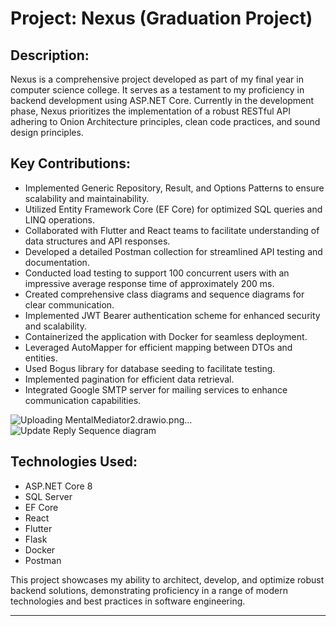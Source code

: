 # Project: Nexus (Graduation Project)

## Description:
Nexus is a comprehensive project developed as part of my final year in computer science college. It serves as a testament to my proficiency in backend development using ASP.NET Core. Currently in the development phase, Nexus prioritizes the implementation of a robust RESTful API adhering to Onion Architecture principles, clean code practices, and sound design principles.

## Key Contributions:
- Implemented Generic Repository, Result, and Options Patterns to ensure scalability and maintainability.
- Utilized Entity Framework Core (EF Core) for optimized SQL queries and LINQ operations.
- Collaborated with Flutter and React teams to facilitate understanding of data structures and API responses.
- Developed a detailed Postman collection for streamlined API testing and documentation.
- Conducted load testing to support 100 concurrent users with an impressive average response time of approximately 200 ms.
- Created comprehensive class diagrams and sequence diagrams for clear communication.
- Implemented JWT Bearer authentication scheme for enhanced security and scalability.
- Containerized the application with Docker for seamless deployment.
- Leveraged AutoMapper for efficient mapping between DTOs and entities.
- Used Bogus library for database seeding to facilitate testing.
- Implemented pagination for efficient data retrieval.
- Integrated Google SMTP server for mailing services to enhance communication capabilities.

![Uploading MentalMediator2.drawio.png…]()
![Update Reply Sequence diagram](https://github.com/AlaaEbrahim0/mental-mediator-api-graduation-project/assets/100428952/c03f2217-63a5-4d2d-b1f7-71d30f4d6004)

## Technologies Used:
- ASP.NET Core 8
- SQL Server
- EF Core
- React
- Flutter
- Flask
- Docker
- Postman

This project showcases my ability to architect, develop, and optimize robust backend solutions, demonstrating proficiency in a range of modern technologies and best practices in software engineering.

--- 

